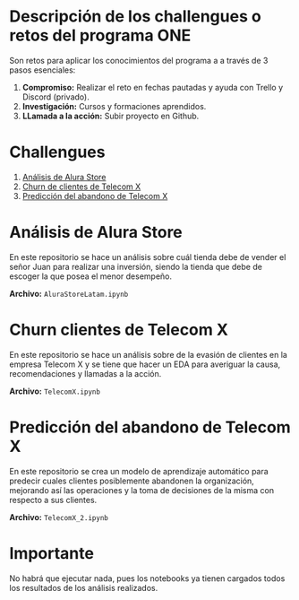 # Descripción de los **challengues** o retos del programa **ONE**
Son retos para aplicar los conocimientos del programa a a través de 3 pasos esenciales:
1. **Compromiso:** Realizar el reto en fechas pautadas y ayuda con Trello y Discord (privado).
2. **Investigación:** Cursos y formaciones aprendidos.
3. **LLamada a la acción:** Subir proyecto en Github.

# Challengues
1. [Análisis de Alura Store](#análisis-de-alura-store)
2. [Churn de clientes de Telecom X](#churn-clientes-de-telecom-x)
3. [Predicción del abandono de Telecom X](#predicción-del-abandono-de-telecom-x)

# Análisis de Alura Store
En este repositorio se hace un análisis sobre cuál tienda debe de vender el señor Juan para realizar una inversión, siendo la tienda que debe de escoger la que posea el menor desempeño.

**Archivo:** `AluraStoreLatam.ipynb`

# Churn clientes de Telecom X
En este repositorio se hace un análisis sobre de la evasión de clientes en la empresa Telecom X y se tiene que hacer un EDA para averiguar la causa, recomendaciones y llamadas a la acción.

**Archivo:** `TelecomX.ipynb`

# Predicción del abandono de Telecom X
En este repositorio se crea un modelo de aprendizaje automático para predecir cuales clientes posiblemente abandonen la organización, mejorando así las operaciones y la toma de decisiones de la misma con respecto a sus clientes.

**Archivo:** `TelecomX_2.ipynb`

# Importante
No habrá que ejecutar nada, pues los notebooks ya tienen cargados todos los resultados de los análisis realizados.